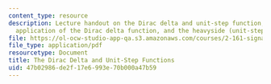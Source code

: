 ```yaml
---
content_type: resource
description: Lecture handout on the Dirac delta and unit-step function, practical
  application of the Dirac delta function, and the heavyside (unit-step) function.
file: https://ol-ocw-studio-app-qa.s3.amazonaws.com/courses/2-161-signal-processing-continuous-and-discrete-fall-2008/47b02986de2f17e6993e70b000a47b59_diracheaviside.pdf
file_type: application/pdf
resourcetype: Document
title: The Dirac Delta and Unit-Step Functions
uid: 47b02986-de2f-17e6-993e-70b000a47b59
---
```

